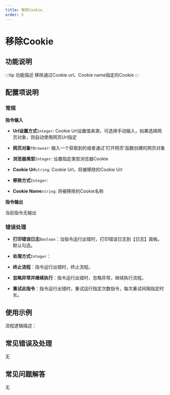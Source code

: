 ```yaml
---
title: 移除Cookie
order: 5
---
```


# 移除Cookie

## 功能说明

:::tip 功能描述
移除通过Cookie url、Cookie name指定的Cookie
:::

## 配置项说明

### 常规

**指令输入**

- **Url设置方式**`Integer`: Cookie Url设置值来源，可选择手动输入，如果选择网页对象，则自动使用网页Url指定

- **网页对象**`TBrowser`: 输入一个获取到的或者通过'打开网页'函数创建的网页对象

- **浏览器类型**`Integer`: 设置指定类型浏览器Cookie

- **Cookie Url**`string`: Cookie Url，将被移除的Cookie Url

- **移除方式**`Integer`: 

- **Cookie Name**`string`: 将被移除的Cookie名称


**指令输出**

当前指令无输出

### 错误处理

- **打印错误日志**`Boolean`：当指令运行出错时，打印错误日志到【日志】面板。默认勾选。

- **处理方式**`Integer`：

 - **终止流程**：指令运行出错时，终止流程。

 - **忽略异常并继续执行**：指令运行出错时，忽略异常，继续执行流程。

 - **重试此指令**：指令运行出错时，重试运行指定次数指令，每次重试间隔指定时长。

## 使用示例

流程逻辑描述：

## 常见错误及处理

无

## 常见问题解答

无

